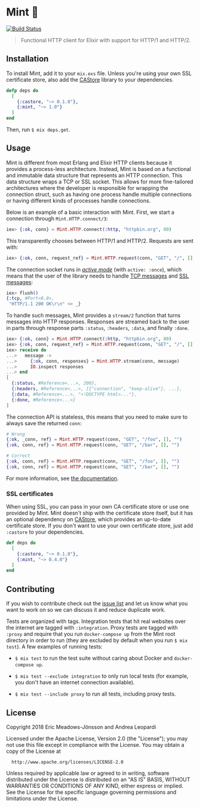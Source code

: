# Mint 🌱

[![Build Status](https://travis-ci.org/elixir-mint/mint.svg?branch=master)](https://travis-ci.org/elixir-mint/mint)

> Functional HTTP client for Elixir with support for HTTP/1 and HTTP/2.

## Installation

To install Mint, add it to your `mix.exs` file. Unless you're using your own SSL certificate store, also add the [CAStore][castore] library to your dependencies.

```elixir
defp deps do
  [
    {:castore, "~> 0.1.0"},
    {:mint, "~> 1.0"}
  ]
end
```

Then, run `$ mix deps.get`.

## Usage

Mint is different from most Erlang and Elixir HTTP clients because it provides a process-less architecture. Instead, Mint is based on a functional and immutable data structure that represents an HTTP connection. This data structure wraps a TCP or SSL socket. This allows for more fine-tailored architectures where the developer is responsible for wrapping the connection struct, such as having one process handle multiple connections or having different kinds of processes handle connections.

Below is an example of a basic interaction with Mint. First, we start a connection through `Mint.HTTP.connect/3`:

```elixir
iex> {:ok, conn} = Mint.HTTP.connect(:http, "httpbin.org", 80)
```

This transparently chooses between HTTP/1 and HTTP/2. Requests are sent with:

```elixir
iex> {:ok, conn, request_ref} = Mint.HTTP.request(conn, "GET", "/", [], "")
```

The connection socket runs in [*active mode*](http://erlang.org/doc/man/inet.html#setopts-2) (with `active: :once`), which means that the user of the library needs to handle [TCP messages](http://erlang.org/doc/man/gen_tcp.html#connect-4) and [SSL messages](http://erlang.org/doc/man/ssl.html#id66002):

```elixir
iex> flush()
{:tcp, #Port<0.8>,
 "HTTP/1.1 200 OK\r\n" <> _}
```

To handle such messages, Mint provides a `stream/2` function that turns messages into HTTP responses. Responses are streamed back to the user in parts through response parts `:status`, `:headers`, `:data`, and finally `:done`.


```elixir
iex> {:ok, conn} = Mint.HTTP.connect(:http, "httpbin.org", 80)
iex> {:ok, conn, request_ref} = Mint.HTTP.request(conn, "GET", "/", [], "")
iex> receive do
...>   message ->
...>     {:ok, conn, responses} = Mint.HTTP.stream(conn, message)
...>     IO.inspect responses
...> end
[
  {:status, #Reference<...>, 200},
  {:headers, #Reference<...>, [{"connection", "keep-alive"}, ...},
  {:data, #Reference<...>, "<!DOCTYPE html>..."},
  {:done, #Reference<...>}
]
```

The connection API is stateless, this means that you need to make sure to always save the returned `conn`:

```elixir
# Wrong
{:ok, _conn, ref} = Mint.HTTP.request(conn, "GET", "/foo", [], "")
{:ok, conn, ref} = Mint.HTTP.request(conn, "GET", "/bar", [], "")

# Correct
{:ok, conn, ref} = Mint.HTTP.request(conn, "GET", "/foo", [], "")
{:ok, conn, ref} = Mint.HTTP.request(conn, "GET", "/bar", [], "")
```

For more information, see [the documentation][documentation].

### SSL certificates

When using SSL, you can pass in your own CA certificate store or use one provided by Mint. Mint doesn't ship with the certificate store itself, but it has an optional dependency on [CAStore][castore], which provides an up-to-date certificate store. If you don't want to use your own certificate store, just add `:castore` to your dependencies.

```elixir
def deps do
  [
    {:castore, "~> 0.1.0"},
    {:mint, "~> 0.4.0"}
  ]
end
```

## Contributing

If you wish to contribute check out the [issue list](https://github.com/elixir-mint/mint/issues) and let us know what you want to work on so we can discuss it and reduce duplicate work.

Tests are organized with tags. Integration tests that hit real websites over the internet are tagged with `:integration`. Proxy tests are tagged with `:proxy` and require that you run `docker-compose up` from the Mint root directory in order to run (they are excluded by default when you run `$ mix test`). A few examples of running tests:

  * `$ mix test` to run the test suite without caring about Docker and `docker-compose up`.

  * `$ mix test --exclude integration` to only run local tests (for example, you don't have an internet connection available).

  * `$ mix test --include proxy` to run all tests, including proxy tests.

## License

Copyright 2018 Eric Meadows-Jönsson and Andrea Leopardi

  Licensed under the Apache License, Version 2.0 (the "License");
  you may not use this file except in compliance with the License.
  You may obtain a copy of the License at

      http://www.apache.org/licenses/LICENSE-2.0

  Unless required by applicable law or agreed to in writing, software
  distributed under the License is distributed on an "AS IS" BASIS,
  WITHOUT WARRANTIES OR CONDITIONS OF ANY KIND, either express or implied.
  See the License for the specific language governing permissions and
  limitations under the License.

[castore]: https://github.com/elixir-mint/castore
[documentation]: https://hexdocs.pm/mint
